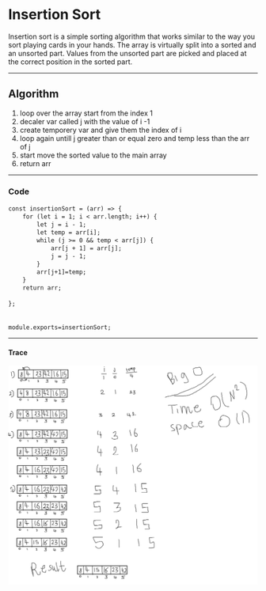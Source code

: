 # Insertion Sort 

Insertion sort is a simple sorting algorithm that works similar to the way you sort playing cards in your hands. The array is virtually split into a sorted and an unsorted part. Values from the unsorted part are picked and placed at the correct position in the sorted part.

--------

## Algorithm 
1. loop over the array start from the index 1
2. decaler var called j with the value of i -1 
3. create temporery var and give them the index of i 
4. loop again untill j greater than or equal zero and temp less than the arr of j 
5. start move the sorted value to the main array 
6. return arr


-------

### Code 

```
const insertionSort = (arr) => {
    for (let i = 1; i < arr.length; i++) {
        let j = i - 1;
        let temp = arr[i];
        while (j >= 0 && temp < arr[j]) {
            arr[j + 1] = arr[j];
            j = j - 1;
        }
        arr[j+1]=temp;
    }
    return arr;

};


module.exports=insertionSort;

```

--------

#### Trace

![cc26](../assets/cc26.png)

